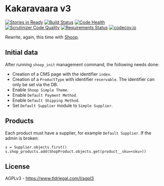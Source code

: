 # Kakaravaara v3

[![Stories in Ready](https://badge.waffle.io/jaywink/kakaravaara3.png?label=ready&title=Ready)](https://waffle.io/jaywink/kakaravaara3) [![Build Status](https://travis-ci.org/jaywink/kakaravaara3.svg?branch=master)](https://travis-ci.org/jaywink/kakaravaara3) [![Code Health](https://landscape.io/github/jaywink/kakaravaara3/master/landscape.svg?style=flat)](https://landscape.io/github/jaywink/kakaravaara3/master) [![Scrutinizer Code Quality](https://scrutinizer-ci.com/g/jaywink/kakaravaara3/badges/quality-score.png?b=master)](https://scrutinizer-ci.com/g/jaywink/kakaravaara3/?branch=master) [![Requirements Status](https://requires.io/github/jaywink/kakaravaara3/requirements.svg?branch=master)](https://requires.io/github/jaywink/kakaravaara3/requirements/?branch=master) [![codecov.io](https://codecov.io/github/jaywink/kakaravaara3/coverage.svg?branch=master)](https://codecov.io/github/jaywink/kakaravaara3?branch=master)

Rewrite, again, this time with [Shoop](https://shoop.io).

## Initial data

After running `shoop_init` management command, the following needs done:

* Creation of a CMS page with the identifier `index`.
* Creation of a `ProductType` with identifier `reservable`. The identifier can only be set via the DB.
* Enable `Shoop Simple Theme`.
* Enable `Default Payment Method`.
* Enable `Default Shipping Method`.
* Set `Default Supplier` module to `Simple Supplier`.

## Products

Each product must have a supplier, for example `Default Supplier`. If the admin is broken:

    s = Supplier.objects.first()
    s.shop_products.add(ShopProduct.objects.get(product__sku=<sku>))

## License

AGPLv3 - https://www.tldrlegal.com/l/agpl3
